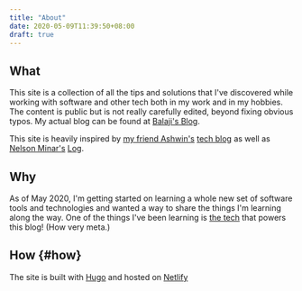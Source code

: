 ```yaml
---
title: "About"
date: 2020-05-09T11:39:50+08:00
draft: true
---
```


## What
This site is a collection of all the tips and solutions that I've discovered while working with software and other tech both in my work and in my hobbies. The content is public but is not really carefully edited, beyond fixing obvious typos. My actual blog can be found at [Balaji's Blog](https://blog.balaji-dutt.name/).

This site is heavily inspired by [my friend Ashwin's](https://codeyarns.github.io/) [tech blog](https://codeyarns.github.io/tech/index.html) as well as [Nelson Minar's](http://www.somebits.com/weblog/) [Log](https://nelsonslog.wordpress.com/).

## Why
As of May 2020, I'm getting started on learning a whole new set of software tools and technologies and wanted a way to share the things I'm learning along the way. One of the things I've been learning is [the tech](#how) that powers this blog! (How very meta.)

## How {#how}
The site is built with [Hugo](https://gohugo.io) and hosted on [Netlify](https://www.netlify.com)
